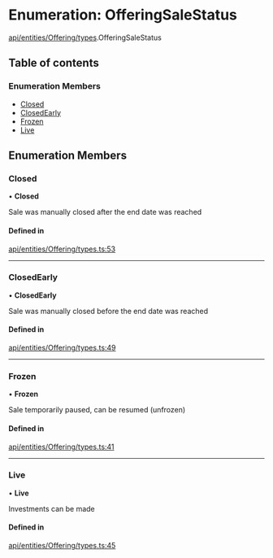 # Enumeration: OfferingSaleStatus

[api/entities/Offering/types](../wiki/api.entities.Offering.types).OfferingSaleStatus

## Table of contents

### Enumeration Members

- [Closed](../wiki/api.entities.Offering.types.OfferingSaleStatus#closed)
- [ClosedEarly](../wiki/api.entities.Offering.types.OfferingSaleStatus#closedearly)
- [Frozen](../wiki/api.entities.Offering.types.OfferingSaleStatus#frozen)
- [Live](../wiki/api.entities.Offering.types.OfferingSaleStatus#live)

## Enumeration Members

### Closed

• **Closed**

Sale was manually closed after the end date was reached

#### Defined in

[api/entities/Offering/types.ts:53](https://github.com/PolymathNetwork/polymesh-sdk/blob/299ce247/src/api/entities/Offering/types.ts#L53)

___

### ClosedEarly

• **ClosedEarly**

Sale was manually closed before the end date was reached

#### Defined in

[api/entities/Offering/types.ts:49](https://github.com/PolymathNetwork/polymesh-sdk/blob/299ce247/src/api/entities/Offering/types.ts#L49)

___

### Frozen

• **Frozen**

Sale temporarily paused, can be resumed (unfrozen)

#### Defined in

[api/entities/Offering/types.ts:41](https://github.com/PolymathNetwork/polymesh-sdk/blob/299ce247/src/api/entities/Offering/types.ts#L41)

___

### Live

• **Live**

Investments can be made

#### Defined in

[api/entities/Offering/types.ts:45](https://github.com/PolymathNetwork/polymesh-sdk/blob/299ce247/src/api/entities/Offering/types.ts#L45)
